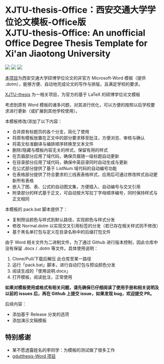 # XJTU-thesis-Office：西安交通大学学位论文模板-Office版 </br> XJTU-thesis-Office: An unofficial Office Degree Thesis Template for Xi'an Jiaotong University

[![](https://img.shields.io/badge/LPPL-LPPL-blue)](https://www.latex-project.org/lppl/)
[![](https://img.shields.io/github/last-commit/obster-y/XJTU-thesis-office)](https://github.com/obster-y/XJTU-thesis-office)
[![](https://img.shields.io/github/issues/obster-y/XJTU-thesis-office)](https://github.com/obster-y/XJTU-thesis-office/issues)

[本项目](https://github.com/obster-y/XJTU-thesis-office)为西安交通大学硕博学位论文的非官方 Microsoft-Word 模板（提供 .dotm），能够方便、自动地完成论文的写作与排版，且满足学校的要求。

[XJTU-thesis](https://github.com/obster-y/XJTU-thesis/tree/dev) 为一相关项目，为官方的基于 LaTeX 的硕博学位论文模板

考虑到原有 Word 模板的诸多问题，对其进行优化，可以方便的按照以后学校要求进行更新（或扩展到其他学校使用）。


本模板修改/添加了以下内容：
- 合并原有标题页的各个分支，简化了使用
- 将原有模板放置在正文中的部分要求移至批注，方便浏览、审核与确认
- 将英文标准翻译与编排顺序转换至文本文件
- 删除/隐藏与模板内容无关的样式，保留有用的样式
- 在页眉部分应用了域代码，确保页眉随一级标题自动更新
- 在目录部分应用了域代码，确保中英目录同时自动生成与更新
- 在公式部分提供了基于 ListNum 域代码的自动编号功能
- 在表格部分提供了符合要求的三线表表格样式，应用后可通过修改样式自动更新所有表格
- 嵌入了图、表、公式的自动图文集，方便插入、自动编号与交叉引用
- 附录部分的样式基于正文，可自动按大写拉丁字母顺序编号，同时保持样式与正文相同

本模板的 pack.bat 脚本提供了：
- 复制预设颜色与样式到默认路径，实现颜色与样式分发
- 修改 Normal.dotm 以实现交叉引用标签的分发（若已存在相关样式则不修改）
- 基于黑名单打包与定义在目录名称中的后缀打包文件

由于 Word 相关文件为二进制文件，为了通过 Github 进行版本控制，因此仓库中没有保留 .docx / .dotm 等文件。具体使用说明：
1. Clone/Pull/下载后解压 此仓库至某一路径
2. 运行「pack.bat」脚本，进行自动打包与预设颜色分发
3. 阅读生成的「使用说明.docx」
4. 打开模板，阅读批注，正常使用

**如果对模板使用或格式有相关问题，请先确保已仔细阅读了使用手册和相关说明及以前的 issues 后，再在 Github 上提交 issue，如果发现 bug，欢迎提交 PR。**

后续内容：
- 添加基于 Release 分发的选项
- 添加演示文稿模板

## 特别感谢
- 某不愿透露姓名的李同学：为模板的测试做了很多工作
- [gdutthesis-Word 项目](https://github.com/sikouhjw/gdutthesis-Word)